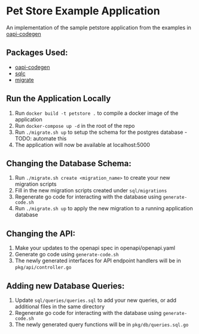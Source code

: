 # Pet Store Example Application

An implementation of the sample petstore application from the examples in [oapi-codegen](https://github.com/deepmap/oapi-codegen)

## Packages Used:
- [oapi-codegen](https://github.com/deepmap/oapi-codegen)
- [sqlc](https://github.com/kyleconroy/sqlc)
- [migrate](https://github.com/golang-migrate/migrate)

## Run the Application Locally
1. Run `docker build -t petstore .` to compile a docker image of the application
2. Run `docker-compose up -d` in the root of the repo
3. Run `./migrate.sh up` to setup the schema for the postgres database - TODO: automate this
4. The application will now be available at localhost:5000

## Changing the Database Schema:
1. Run `./migrate.sh create <migration_name>` to create your new migration scripts
2. Fill in the new migration scripts created under `sql/migrations`
3. Regenerate go code for interacting with the database using `generate-code.sh`
4. Run `./migrate.sh up` to apply the new migration to a running application database

## Changing the API:
1. Make your updates to the openapi spec in openapi/openapi.yaml
2. Generate go code using `generate-code.sh`
3. The newly generated interfaces for API endpoint handlers will be in `pkg/api/controller.go`

## Adding new Database Queries:
1. Update `sql/queries/queries.sql` to add your new queries, or add additional files in the same directory
2. Regenerate go code for interacting with the database using `generate-code.sh`
3. The newly generated query functions will be in `pkg/db/queries.sql.go`
